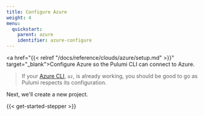```yaml
---
title: Configure Azure
weight: 4
menu:
  quickstart:
    parent: azure
    identifier: azure-configure
---
```


<!-- TODO inline a streamlined version of configuring the cloud here. -->

<a href="{{< relref "/docs/reference/clouds/azure/setup.md" >}}" target="_blank">Configure Azure</a> so the Pulumi CLI can connect to Azure.

> If your <a href="https://docs.microsoft.com/en-us/cli/azure/" target="_blank">Azure CLI</a>, `az`, is already working, you should be good to go as Pulumi respects its configuration.

Next, we'll create a new project.

{{< get-started-stepper >}}
